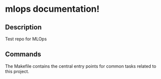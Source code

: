 # mlops documentation!

## Description

Test repo for MLOps

## Commands

The Makefile contains the central entry points for common tasks related to this project.

